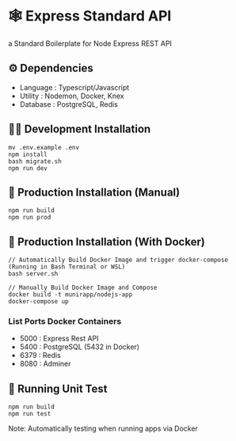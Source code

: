 # :spider_web: Express Standard API

a Standard Boilerplate for Node Express REST API

## :gear: Dependencies

- Language : Typescript/Javascript
- Utility : Nodemon, Docker, Knex
- Database : PostgreSQL, Redis

## :astronaut: Development Installation

```
mv .env.example .env
npm install
bash migrate.sh
npm run dev
```

## :rocket: Production Installation (Manual)

```
npm run build
npm run prod
```

## :rocket: Production Installation (With Docker)

```
// Automatically Build Docker Image and trigger docker-compose (Running in Bash Terminal or WSL)
bash server.sh

// Manually Build Docker Image and Compose
docker build -t munirapp/nodejs-app
docker-compose up
```

### List Ports Docker Containers

- 5000 : Express Rest API
- 5400 : PostgreSQL (5432 in Docker)
- 6379 : Redis
- 8080 : Adminer

## :test_tube: Running Unit Test

```
npm run build
npm run test
```

Note: Automatically testing when running apps via Docker
